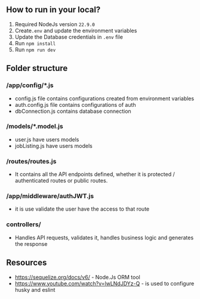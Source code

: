 ## How to run in your local?
1. Required NodeJs version `22.9.0`
2. Create`.env` and update the environment variables
3. Update the Database credentials in `.env` file
4. Run `npm install`
5. Run `npm run dev`


## Folder structure
### /app/config/*.js
- config.js file contains configurations created from environment variables
- auth.config.js file contains configurations of auth 
- dbConnection.js contains database connection


### /models/*.model.js
- user.js have users models
- jobListing.js have users models


### /routes/routes.js
- It contains all the API endpoints defined, whether it is protected / authenticated routes or public routes.

### /app/middleware/authJWT.js
- it is use validate the user have the access to that route

### controllers/
- Handles API requests, validates it, handles business logic and generates the response

## Resources
- https://sequelize.org/docs/v6/ - Node.Js ORM tool
- https://www.youtube.com/watch?v=lwLNdJDYz-Q - is used to configure husky and eslint